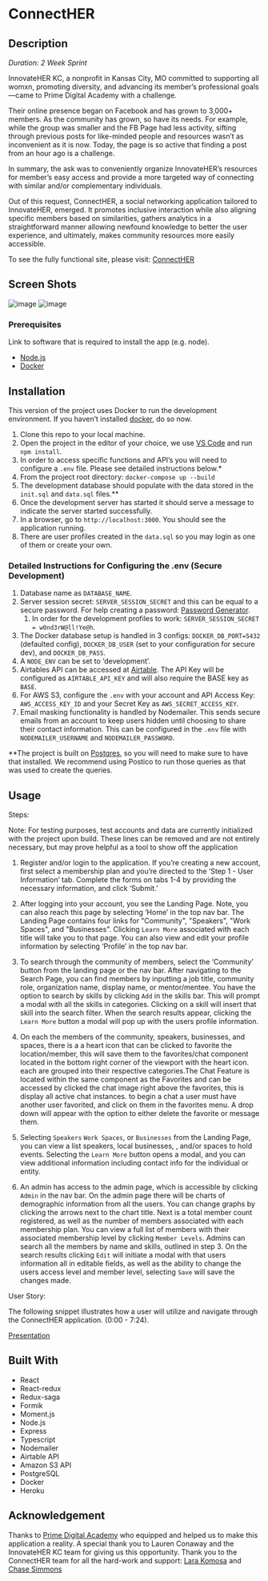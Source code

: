 # ConnectHER

## Description

_Duration: 2 Week Sprint_

InnovateHER KC, a nonprofit in Kansas City, MO committed to supporting all womxn, promoting diversity, and advancing its member’s professional goals—came to Prime Digital Academy with a challenge.

Their online presence began on Facebook and has grown to 3,000+ members. As the community has grown, so have its needs. For example, while the group was smaller and the FB Page had less activity, sifting through previous posts for like-minded people and resources wasn’t as inconvenient as it is now. Today, the page is so active that finding a post from an hour ago is a challenge.

In summary, the ask was to conveniently organize InnovateHER’s resources for member’s easy access and provide a more targeted way of connecting with similar and/or complementary individuals.

Out of this request, ConnectHER, a social networking application tailored to InnovateHER, emerged. It promotes inclusive interaction while also aligning specific members based on similarities, gathers analytics in a straightforward manner allowing newfound knowledge to better the user experience, and ultimately, makes community resources more easily accessible.

To see the fully functional site, please visit: [ConnectHER](https://ancient-woodland-73195.herokuapp.com/)

## Screen Shots

![image](https://user-images.githubusercontent.com/67838283/105495266-96794a80-5c81-11eb-8d8a-5b5776aa6713.png)
![image](https://user-images.githubusercontent.com/67838283/105497100-0983c080-5c84-11eb-9a90-7b8509ee8afe.png)

### Prerequisites

Link to software that is required to install the app (e.g. node).

- [Node.js](https://nodejs.org/en/)
- [Docker](https://www.docker.com/)

## Installation

This version of the project uses Docker to run the development environment. If you haven’t installed [docker](https://www.docker.com/), do so now.

1. Clone this repo to your local machine.
2. Open the project in the editor of your choice, we use [VS Code](https://code.visualstudio.com/) and run `npm install`.
3. In order to access specific functions and API’s you will need to configure a `.env` file. Please see detailed instructions below.\*
4. From the project root directory: `docker-compose up --build`
5. The development database should populate with the data stored in the `init.sql` and `data.sql` files.\*\*
6. Once the development server has started it should serve a message to indicate the server started successfully.
7. In a browser, go to `http://localhost:3000`. You should see the application running.
8. There are user profiles created in the `data.sql` so you may login as one of them or create your own.

### Detailed Instructions for Configuring the .env (Secure Development)

1. Database name as `DATABASE_NAME`.
2. Server session secret: `SERVER_SESSION_SECRET` and this can be equal to a secure password. For help creating a password: [Password Generator](https://passwordsgenerator.net/).
   1. In order for the development profiles to work: `SERVER_SESSION_SECRET = w0nd3rW@ll!Ye@h`.
3. The Docker database setup is handled in 3 configs: `DOCKER_DB_PORT=5432` (defaulted config), `DOCKER_DB_USER` (set to your configuration for secure dev), and `DOCKER_DB_PASS`.
4. A `NODE_ENV` can be set to ‘development’.
5. Airtables API can be accessed at [Airtable](https://airtable.com/). The API Key will be configured as `AIRTABLE_API_KEY` and will also require the BASE key as `BASE`.
6. For AWS S3, configure the `.env` with your account and API Access Key: `AWS_ACCESS_KEY_ID` and your Secret Key as `AWS_SECRET_ACCESS_KEY`.
7. Email masking functionality is handled by Nodemailer. This sends secure emails from an account to keep users hidden until choosing to share their contact information. This can be configured in the `.env` file with `NODEMAILER_USERNAME` and `NODEMAILER_PASSWORD`.

\*\*The project is built on [Postgres](https://www.postgresql.org/download/), so you will need to make sure to have that installed. We recommend using Postico to run those queries as that was used to create the queries.

## Usage

Steps:

Note: For testing purposes, test accounts and data are currently initialized with the project upon build. These lines can be removed and are not entirely necessary, but may prove helpful as a tool to show off the application

1. Register and/or login to the application. If you’re creating a new account, first select a membership plan and you’re directed to the ‘Step 1 - User Information’ tab. Complete the forms on tabs 1-4 by providing the necessary information, and click ‘Submit.’

2. After logging into your account, you see the Landing Page. Note, you can also reach this page by selecting ‘Home’ in the top nav bar. The Landing Page contains four links for "Community", "Speakers", "Work Spaces", and "Businesses". Clicking `Learn More` associated with each title will take you to that page. You can also view and edit your profile information by selecting ‘Profile’ in the top nav bar.

3. To search through the community of members, select the ‘Community’ button from the landing page or the nav bar. After navigating to the Search Page, you can find members by inputting a job title, community role, organization name, display name, or mentor/mentee. You have the option to search by skills by clicking `Add` in the skills bar. This will prompt a modal with all the skills in categories. Clicking on a skill will insert that skill into the search filter. When the search results appear, clicking the `Learn More` button a modal will pop up with the users profile information.

4. On each the members of the community, speakers, businesses, and spaces, there is a a heart icon that can be clicked to favorite the location/member, this will save them to the favorites/chat component located in the bottom right corner of the viewport with the heart icon. each are grouped into their respective categories.The Chat Feature is located within the same component as the Favorites and can be accessed by clicked the chat image right above the favorites, this is display all active chat instances. to begin a chat a user must have another user favorited, and click on them in the favorites menu. A drop down will appear with the option to either delete the favorite or message them.

5. Selecting `Speakers` `Work Spaces`, or `Businesses` from the Landing Page, you can view a list speakers, local businesses, , and/or spaces to hold events. Selecting the `Learn More` button opens a modal, and you can view additional information including contact info for the individual or entity.

6. An admin has access to the admin page, which is accessible by clicking `Admin` in the nav bar. On the admin page there will be charts of demographic information from all the users. You can change graphs by clicking the arrows next to the chart title. Next is a total member count registered, as well as the number of members associated with each membership plan. You can view a full list of members with their associated membership level by clicking `Member Levels`. Admins can search all the members by name and skills, outlined in step 3. On the search results clicking `Edit` will initiate a modal with that users information all in editable fields, as well as the ability to change the users access level and member level, selecting `Save` will save the changes made.

User Story:

The following snippet illustrates how a user will utilize and navigate through the ConnectHER application. (0:00 - 7:24).

[Presentation](https://vimeo.com/503341537)

## Built With

- React
- React-redux
- Redux-saga
- Formik
- Moment.js
- Node.js
- Express
- Typescript
- Nodemailer
- Airtable API
- Amazon S3 API
- PostgreSQL
- Docker
- Heroku

## Acknowledgement

Thanks to [Prime Digital Academy](https://primeacademy.io/) who equipped and helped us to make this application a reality.
A special thank you to Lauren Conaway and the InnovateHER KC team for giving us this opportunity.
Thank you to the ConnectHER team for all the hard-work and support: [Lara Komosa](https://github.com/larakomosa) and [Chase Simmons](https://github.com/Chase-Simmons)
